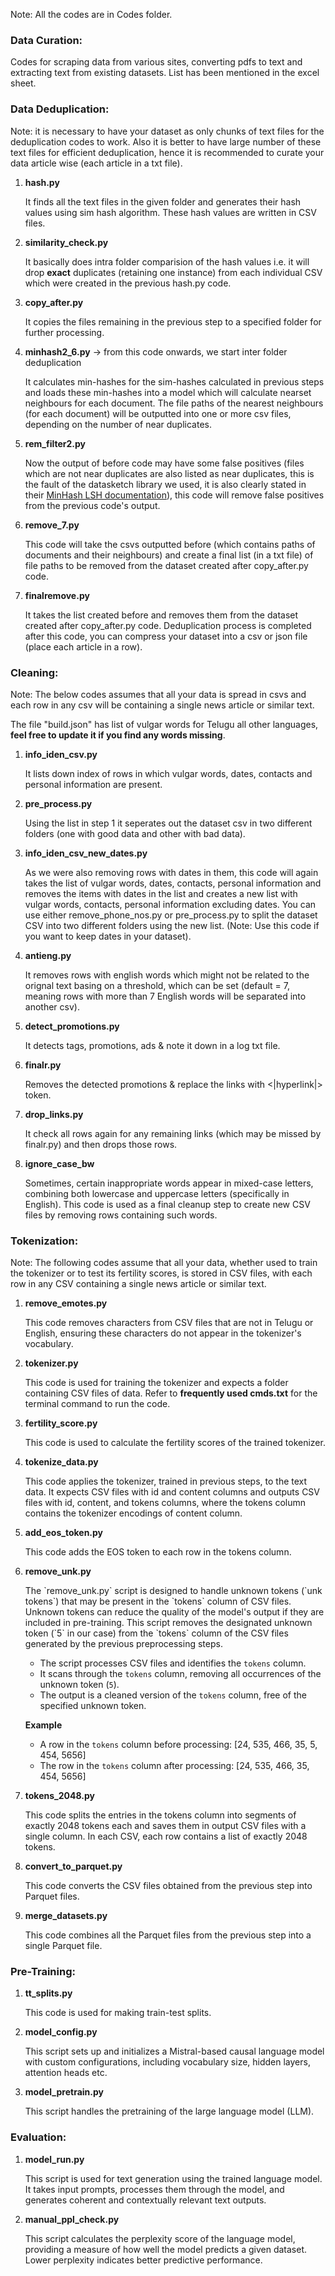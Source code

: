 <p>Note: All the codes are in Codes folder.</p>
<h3>Data Curation:</h3>
<p>Codes for scraping data from various sites, converting pdfs to text and extracting text from existing datasets. List has been mentioned in the excel sheet.</p>

<h3>Data Deduplication:</h3>
<p>Note: it is necessary to have your dataset as only chunks of text files for the deduplication codes to work. Also it is better to have large number of these text files for efficient deduplication, hence it is recommended to curate your data article wise (each article in a txt file). </p>

<ol>
  <li><strong>hash.py</strong></li>
  <p>It finds all the text files in the given folder and generates their hash values using sim hash algorithm. These hash values are written in CSV files.</p>
 
  <li><strong>similarity_check.py</strong></li>
  <p>It basically does intra folder comparision of the hash values i.e. it will drop <strong>exact</strong> duplicates (retaining one instance) from each individual CSV which were created in the previous hash.py code.</p>
  
  <li><strong>copy_after.py</strong></li>
  <p>It copies the files remaining in the previous step to a specified folder for further processing.</p>
  
  <li><strong>minhash2_6.py</strong> -> from this code onwards, we start inter folder deduplication</li>
  <p>It calculates min-hashes for the sim-hashes calculated in previous steps and loads these min-hashes into a model which will calculate nearset neighbours for each document. The file paths of the nearest neighbours (for each document) will be outputted into one or more csv files, depending on the number of near duplicates.</p>
 
  <li><strong>rem_filter2.py</strong></li>
  <p>Now the output of before code may have some false positives (files which are not near duplicates are also listed as near duplicates, this is the fault of the datasketch library we used, it is also clearly stated in their <a href="https://ekzhu.com/datasketch/lsh.html#">MinHash LSH documentation</a>), this code will remove false positives from the previous code's output.</p>
 
  <li><strong>remove_7.py</strong></li>
  <p>This code will take the csvs outputted before (which contains paths of documents and their neighbours) and create a final list (in a txt file) of file paths to be removed from the dataset created after copy_after.py code. </p>
 
  <li><strong>finalremove.py</strong></li>
  <p>It takes the list created before and removes them from the dataset created after copy_after.py code. Deduplication process is completed after this code, you can compress your dataset into a csv or json file (place each article in a row).</p>
</ol>

<h3>Cleaning:</h3>
<p>Note: The below codes assumes that all your data is spread in csvs and each row in any csv will be containing a single news article or similar text.</p>
<p>The file "build.json" has list of vulgar words for Telugu all other languages, <strong>feel free to update it if you find any words missing</strong>.</p>
<ol>
  
  <li><strong>info_iden_csv.py</strong></li>
  <p>It lists down index of rows in which vulgar words, dates, contacts and personal information are present.</p>
  
  <li><strong>pre_process.py</strong></li>
  <p>Using the list in step 1 it seperates out the dataset csv in two different folders (one with good data and other with bad data).</p>
 
  <li><strong>info_iden_csv_new_dates.py</strong></li>
  <p>As we were also removing rows with dates in them, this code will again takes the list of vulgar words, dates, contacts, personal information and removes the items with dates in the list and creates a new list with vulgar words, contacts, personal information excluding dates. You can use either remove_phone_nos.py or pre_process.py to split the dataset CSV into two different folders using the new list. (Note: Use this code if you want to keep dates in your dataset).</p>
  
  <li><strong>antieng.py</strong></li>
  <p>It removes rows with english words which might not be related to the orignal text basing on a threshold, which can be set (default = 7, meaning rows with more than 7 English words will be separated into another csv).</p>
  
  <li><strong>detect_promotions.py</strong></li>
  <p>It detects tags, promotions, ads & note it down in a log txt file.</p>
  
  <li><strong>finalr.py</strong></li>
  <p>Removes the detected promotions & replace the links with <|hyperlink|> token.</p>
  
  <li><strong>drop_links.py</strong></li>
  <p>It check all rows again for any remaining links (which may be missed by finalr.py) and then drops those rows.</p>
  
  <li><strong>ignore_case_bw</strong></li>
  <p>Sometimes, certain inappropriate words appear in mixed-case letters, combining both lowercase and uppercase letters (specifically in English). This code is used as a final cleanup step to create new CSV files by removing rows containing such words.</p>
  
</ol>

<h3>Tokenization:</h3>
<p>Note: The following codes assume that all your data, whether used to train the tokenizer or to test its fertility scores, is stored in CSV files, with each row in any CSV containing a single news article or similar text.</p>
<ol>
  <li><strong>remove_emotes.py</strong></li>
  <p>This code removes characters from CSV files that are not in Telugu or English, ensuring these characters do not appear in the tokenizer's vocabulary.</p>
  
  <li><strong>tokenizer.py</strong></li>
  <p>This code is used for training the tokenizer and expects a folder containing CSV files of data. Refer to <strong>frequently used cmds.txt</strong> for the terminal command to run the code.</p>
  
  <li><strong>fertility_score.py</strong></li>
  <p>This code is used to calculate the fertility scores of the trained tokenizer.</p>
  
  <li><strong>tokenize_data.py</strong></li>
  <p>This code applies the tokenizer, trained in previous steps, to the text data. It expects CSV files with id and content columns and outputs CSV files with id, content, and tokens columns, where the tokens column contains the tokenizer encodings of content column. </p>
  
  <li><strong>add_eos_token.py</strong></li>
  <p>This code adds the EOS token to each row in the tokens column. </p>
  
  <li><strong>remove_unk.py</strong></li>
  <p>The `remove_unk.py` script is designed to handle unknown tokens (`unk tokens`) that may be present in the `tokens` column of CSV files. Unknown tokens can reduce the quality of the model's output if they are included in pre-training. This script removes the designated unknown token (`5` in our case) from the `tokens` column of the CSV files generated by the previous preprocessing steps.

- The script processes CSV files and identifies the `tokens` column.
- It scans through the `tokens` column, removing all occurrences of the unknown token (`5`).
- The output is a cleaned version of the `tokens` column, free of the specified unknown token.

**Example**
- A row in the `tokens` column before processing: [24, 535, 466, 35, 5, 454, 5656]
- The row in the `tokens` column after processing: [24, 535, 466, 35, 454, 5656]
</p>

  <li><strong>tokens_2048.py</strong></li>
  <p>This code splits the entries in the tokens column into segments of exactly 2048 tokens each and saves them in output CSV files with a single column. In each CSV, each row contains a list of exactly 2048 tokens. </p>
  
  <li><strong>convert_to_parquet.py</strong></li>
  <p>This code converts the CSV files obtained from the previous step into Parquet files. </p>
  
  <li><strong>merge_datasets.py</strong></li>
  <p>This code combines all the Parquet files from the previous step into a single Parquet file. </p>
  
</ol>

<h3>Pre-Training:</h3>
<ol>
  <li><strong>tt_splits.py</strong></li>
  <p>This code is used for making train-test splits.</p>
  
  <li><strong>model_config.py</strong></li>
  <p>This script sets up and initializes a Mistral-based causal language model with custom configurations, including vocabulary size, hidden layers, attention heads etc.</p>
  
  <li><strong>model_pretrain.py</strong></li>
  <p>This script handles the pretraining of the large language model (LLM).</p>
  
</ol>

<h3>Evaluation:</h3>
<ol>
  <li><strong>model_run.py</strong></li>
  <p>This script is used for text generation using the trained language model. It takes input prompts, processes them through the model, and generates coherent and contextually relevant text outputs.</p>
  
  <li><strong>manual_ppl_check.py</strong></li>
  <p>This script calculates the perplexity score of the language model, providing a measure of how well the model predicts a given dataset. Lower perplexity indicates better predictive performance.</p>
  
</ol>

